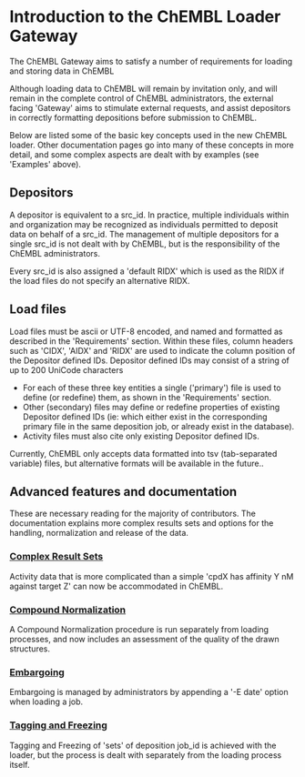 # Introduction to the ChEMBL Loader Gateway

The ChEMBL Gateway aims to satisfy a number of requirements for loading and storing data in ChEMBL

Although loading data to ChEMBL will remain by invitation only, and will remain in the complete control of ChEMBL administrators, the external facing 'Gateway' aims to stimulate external requests, and assist depositors in correctly formatting depositions before submission to ChEMBL.

Below are listed some of the basic key concepts used in the new ChEMBL loader. Other documentation pages go into many of these concepts in more detail, and some complex aspects are dealt with by examples \(see 'Examples' above\).

## Depositors

A depositor is equivalent to a src\_id. In practice, multiple individuals within and organization may be recognized as individuals permitted to deposit data on behalf of a src\_id. The management of multiple depositors for a single src\_id is not dealt with by ChEMBL, but is the responsibility of the ChEMBL administrators.

Every src\_id is also assigned a 'default RIDX' which is used as the RIDX if the load files do not specify an alternative RIDX.

## Load files

Load files must be ascii or UTF-8 encoded, and named and formatted as described in the 'Requirements' section. Within these files, column headers such as 'CIDX', 'AIDX' and 'RIDX' are used to indicate the column position of the Depositor defined IDs. Depositor defined IDs may consist of a string of up to 200 UniCode characters

* For each of these three key entities a single \('primary'\) file is used to define \(or redefine\) them, as shown in the 'Requirements' section.
* Other \(secondary\) files may define or redefine properties of existing Depositor defined IDs \(ie: which either exist in the corresponding primary file in the same deposition job, or already exist in the database\).
* Activity files must also cite only existing Depositor defined IDs.

Currently, ChEMBL only accepts data formatted into tsv \(tab-separated variable\) files, but alternative formats will be available in the future..

## Advanced features and documentation

These are necessary reading for the majority of contributors. The documentation explains more complex results sets and options for the handling, normalization and release of the data.

### [Complex Result Sets](design-specification-and-internal-docs/complex-results.md)

Activity data that is more complicated than a simple 'cpdX has affinity Y nM against target Z' can now be accommodated in ChEMBL.

### [Compound Normalization](design-specification-and-internal-docs/untitled-12.md)

A Compound Normalization procedure is run separately from loading processes, and now includes an assessment of the quality of the drawn structures.

### [Embargoing](design-specification-and-internal-docs/embargo-tagging.md)

Embargoing is managed by administrators by appending a '-E date' option when loading a job.

### [Tagging and Freezing](design-specification-and-internal-docs/embargo-tagging.md)

Tagging and Freezing of 'sets' of deposition job\_id is achieved with the loader, but the process is dealt with separately from the loading process itself.

